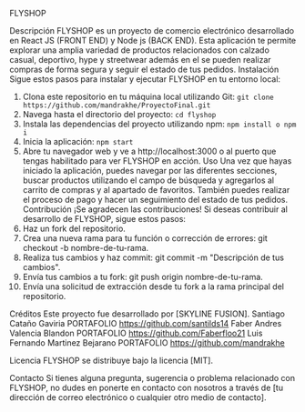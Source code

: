 FLYSHOP

Descripción
FLYSHOP es un proyecto de comercio electrónico desarrollado en React JS (FRONT END) y Node js (BACK END). Esta aplicación te permite explorar una amplia variedad de productos relacionados con calzado casual, deportivo, hype y streetwear además en el se pueden realizar compras de forma segura y seguir el estado de tus pedidos.
Instalación
Sigue estos pasos para instalar y ejecutar FLYSHOP en tu entorno local:
1.	Clona este repositorio en tu máquina local utilizando Git:
```git clone https://github.com/mandrakhe/ProyectoFinal.git```
2.	Navega hasta el directorio del proyecto:
```cd flyshop ```
3.	Instala las dependencias del proyecto utilizando npm:
```npm install o npm i```
4.	Inicia la aplicación:
```npm start ```
5.	Abre tu navegador web y ve a http://localhost:3000 o al puerto que tengas habilitado para ver FLYSHOP en acción.
Uso
Una vez que hayas iniciado la aplicación, puedes navegar por las diferentes secciones, buscar productos utilizando el campo de búsqueda y agregarlos al carrito de compras y al apartado de favoritos. También puedes realizar el proceso de pago y hacer un seguimiento del estado de tus pedidos.
Contribución
¡Se agradecen las contribuciones! Si deseas contribuir al desarrollo de FLYSHOP, sigue estos pasos:
1.	Haz un fork del repositorio.
2.	Crea una nueva rama para tu función o corrección de errores: git checkout -b nombre-de-tu-rama.
3.	Realiza tus cambios y haz commit: git commit -m "Descripción de tus cambios".
4.	Envía tus cambios a tu fork: git push origin nombre-de-tu-rama.
5.	Envía una solicitud de extracción desde tu fork a la rama principal del repositorio.

Créditos
Este proyecto fue desarrollado por [SKYLINE FUSION].
Santiago Cataño Gaviria
PORTAFOLIO
https://github.com/santilds14 
Faber Andres Valencia Blandon
PORTAFOLIO
https://github.com/Faberfloo21 
Luis Fernando Martinez Bejarano 
PORTAFOLIO 
https://github.com/mandrakhe 

Licencia
FLYSHOP se distribuye bajo la licencia [MIT].

Contacto
Si tienes alguna pregunta, sugerencia o problema relacionado con FLYSHOP, no dudes en ponerte en contacto con nosotros a través de [tu dirección de correo electrónico o cualquier otro medio de contacto].
